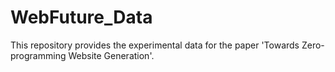 # WebFuture_Data
This repository provides the experimental data for the paper 'Towards Zero-programming Website Generation'.
